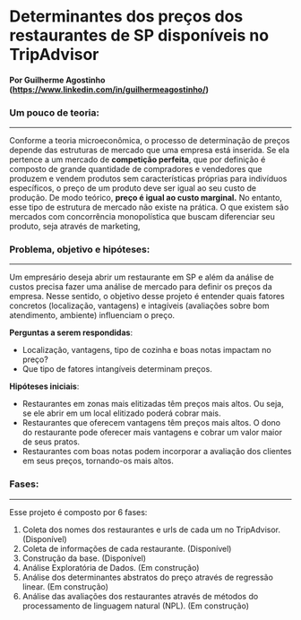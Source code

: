 # Determinantes dos preços dos restaurantes de SP disponíveis no TripAdvisor
#### Por Guilherme Agostinho (https://www.linkedin.com/in/guilhermeagostinho/)

### Um pouco de teoria:
***
Conforme a teoria microeconômica, o processo de determinação de preços depende das estruturas de mercado que uma empresa está inserida. Se ela pertence a um mercado de **competição perfeita**, que por definição é composto de grande quantidade de compradores e vendedores que produzem e vendem produtos sem características próprias para indivíduos específicos, o preço de um produto deve ser igual ao seu custo de produção. De modo teórico, **preço é igual ao custo marginal.**
No entanto, esse tipo de estrutura de mercado não existe na prática. O que existem são mercados com concorrência monopolística que buscam diferenciar seu produto, seja através de marketing, 

### Problema, objetivo e hipóteses:
***
Um empresário deseja abrir um restaurante em SP e além da análise de custos precisa fazer uma análise de mercado para definir os preços da empresa. Nesse sentido, o objetivo desse projeto é entender quais fatores concretos (localização, vantagens) e intagíveis (avaliações sobre bom atendimento, ambiente) influenciam o preço.

**Perguntas a serem respondidas**:
- Localização, vantagens, tipo de cozinha e boas notas impactam no preço?
- Que tipo de fatores intangíveis determinam preços.

**Hipóteses iniciais**:
- Restaurantes em zonas mais elitizadas têm preços mais altos. Ou seja, se ele abrir em um local elitizado poderá cobrar mais.
- Restaurantes que oferecem vantagens têm preços mais altos. O dono do restaurante pode oferecer mais vantagens e cobrar um valor maior de seus pratos.
- Restaurantes com boas notas podem incorporar a avaliação dos clientes em seus preços, tornando-os mais altos.

### Fases:
***
Esse projeto é composto por 6 fases:
1. Coleta dos nomes dos restaurantes e urls de cada um no TripAdvisor. (Disponível)
2. Coleta de informações de cada restaurante. (Disponível)
3. Construção da base. (Disponível)
4. Análise Exploratória de Dados. (Em construção)
5. Análise dos determinantes abstratos do preço através de regressão linear. (Em construção)
6. Análise das avaliações dos restaurantes através de métodos do processamento de linguagem natural (NPL). (Em construção)
